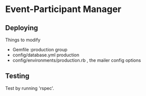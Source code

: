 # Event-Participant Manager

## Deploying
Things to modify
* Gemfile :production group
* config/database.yml production
* config/environments/production.rb , the mailer config options


## Testing

Test by running 'rspec'.